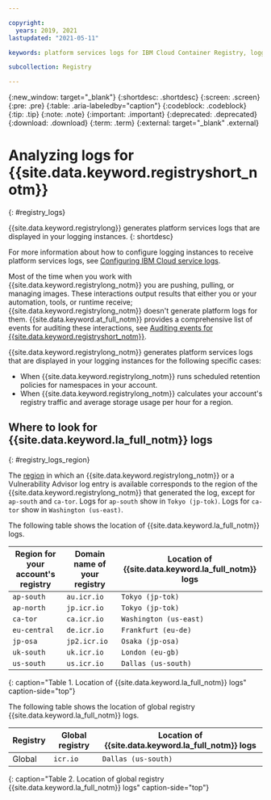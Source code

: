 ```yaml
---

copyright:
  years: 2019, 2021
lastupdated: "2021-05-11"

keywords: platform services logs for IBM Cloud Container Registry, logging for IBM Cloud Container Registry, logging for IBM Cloud Container Registry, IBM Cloud Container Registry logs, IBM Cloud Container Registry security, analyzing logs for IBM Cloud Container Registry, viewing IBM Cloud Container Registry logs, IBM Cloud Container Registry logs,

subcollection: Registry

---
```


{:new_window: target="_blank"}
{:shortdesc: .shortdesc}
{:screen: .screen}
{:pre: .pre}
{:table: .aria-labeledby="caption"}
{:codeblock: .codeblock}
{:tip: .tip}
{:note: .note}
{:important: .important}
{:deprecated: .deprecated}
{:download: .download}
{:term: .term}
{:external: target="_blank" .external}

# Analyzing logs for {{site.data.keyword.registryshort_notm}}
{: #registry_logs}

{{site.data.keyword.registrylong}} generates platform services logs that are displayed in your logging instances.
{: shortdesc}

For more information about how to configure logging instances to receive platform services logs, see [Configuring IBM Cloud service logs](/docs/log-analysis?topic=log-analysis-config_svc_logs).

Most of the time when you work with {{site.data.keyword.registrylong_notm}} you are pushing, pulling, or managing images. These interactions output results that either you or your automation, tools, or runtime receive; {{site.data.keyword.registrylong_notm}} doesn't generate platform logs for them. {{site.data.keyword.at_full_notm}} provides a comprehensive list of events for auditing these interactions, see [Auditing events for {{site.data.keyword.registryshort_notm}}](/docs/Registry?topic=Registry-at_events).

{{site.data.keyword.registrylong_notm}} generates platform services logs that are displayed in your logging instances for the following specific cases:

- When {{site.data.keyword.registrylong_notm}} runs scheduled retention policies for namespaces in your account.
- When {{site.data.keyword.registrylong_notm}} calculates your account's registry traffic and average storage usage per hour for a region.

## Where to look for {{site.data.keyword.la_full_notm}} logs
{: #registry_logs_region}

The [region](/docs/Registry?topic=Registry-registry_overview#registry_regions) in which an {{site.data.keyword.registrylong_notm}} or a Vulnerability Advisor log entry is available corresponds to the region of the {{site.data.keyword.registrylong_notm}} that generated the log, except for `ap-south` and `ca-tor`. Logs for `ap-south` show in `Tokyo (jp-tok)`. Logs for `ca-tor` show in `Washington (us-east)`.

The following table shows the location of {{site.data.keyword.la_full_notm}} logs.

| Region for your account's registry | Domain name of your registry | Location of {{site.data.keyword.la_full_notm}} logs |
|-----------------|-----------------|-----------------|
| `ap-south` | `au.icr.io` | `Tokyo (jp-tok)` |
| `ap-north` | `jp.icr.io` | `Tokyo (jp-tok)` |
| `ca-tor` | `ca.icr.io` | `Washington (us-east)` |
| `eu-central` | `de.icr.io` | `Frankfurt (eu-de)` |
| `jp-osa` | `jp2.icr.io` | `Osaka (jp-osa)` |
| `uk-south` | `uk.icr.io` | `London (eu-gb)` |
| `us-south` | `us.icr.io` | `Dallas (us-south)` |
{: caption="Table 1. Location of {{site.data.keyword.la_full_notm}} logs" caption-side="top"}

The following table shows the location of global registry {{site.data.keyword.la_full_notm}} logs.

| Registry | Global registry | Location of {{site.data.keyword.la_full_notm}} logs |
|-----------------|-----------------|-----------------|
| Global | `icr.io` | `Dallas (us-south)` |
{: caption="Table 2. Location of global registry {{site.data.keyword.la_full_notm}} logs" caption-side="top"}
